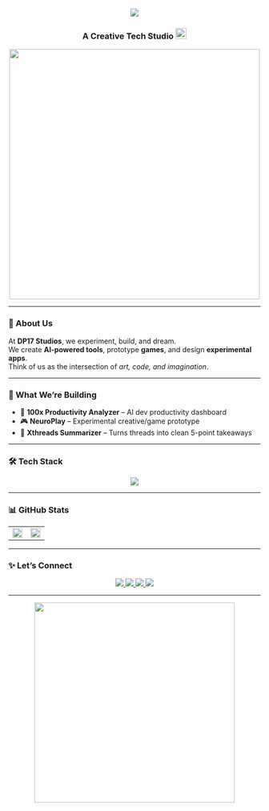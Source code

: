 

<h1 align="center">
  <img src="https://readme-typing-svg.herokuapp.com/?font=Righteous&size=35&center=true&vCenter=true&width=600&height=70&duration=4000&lines=Welcome+to+DP17+Studios!;Where+Creativity+Meets+Code+💡;Building+AI,+Games+,+and+Tools+🚀;" />
</h1>

<h3 align="center">
  A Creative Tech Studio
  <img height="22" alt="spark" src="https://media.tenor.com/4kI7i6TrZ8gAAAAi/sparkles-stars.gif"/>
</h3>

<p align="center">
  <img src="https://media.giphy.com/media/L1R1tvI9svkIWwpVYr/giphy.gif" width="500" />
</p>

---

### 🌟 About Us  
At **DP17 Studios**, we experiment, build, and dream.  
We create **AI-powered tools**, prototype **games**, and design **experimental apps**.  
Think of us as the intersection of *art, code, and imagination*.  

---

### 🚀 What We’re Building  

- 🧠 **100x Productivity Analyzer** – AI dev productivity dashboard  
- 🎮 **NeuroPlay** – Experimental creative/game prototype  
- 📝 **Xthreads Summarizer** – Turns threads into clean 5-point takeaways  

---

### 🛠️ Tech Stack  
<p align="center">
  <img src="https://skillicons.dev/icons?i=python,cs,unity,react,nodejs,github,cpp,java" />
</p>

---

### 📊 GitHub Stats  

<div align="center">
  <table width="100%">
    <tr>
      <td width="50%" valign="top">
        <a href="https://github.com/DP17-Studios">
          <img src="https://github-readme-stats.vercel.app/api?username=DP17-Studios&show_icons=true&theme=tokyonight&hide_border=true" width="100%" />
        </a>
      </td>
      <td width="50%" valign="top">
        <a href="https://github.com/DP17-Studios">
          <img src="https://github-readme-stats.vercel.app/api/top-langs/?username=DP17-Studios&layout=compact&theme=tokyonight&hide_border=true" width="100%" />
        </a>
      </td>
    </tr>
  </table>
</div>

---

### ✨ Let’s Connect  
<p align="center">
  <a href="https://twitter.com/kingslayer1758" target="_blank">
    <img src="https://img.shields.io/badge/Twitter-1DA1F2?style=for-the-badge&logo=twitter&logoColor=white" />
  </a>
  <a href="https://instagram.com/devarshpatel58" target="_blank">
    <img src="https://img.shields.io/badge/Instagram-E4405F?style=for-the-badge&logo=instagram&logoColor=white" />
  </a>
  <a href="mailto:pdevarsh1758@gmail.com" target="_blank">
    <img src="https://img.shields.io/badge/Email-333333?style=for-the-badge&logo=gmail&logoColor=red" />
  </a>
  <a href="https://linkedin.com/in/devarsh-patel17" target="_blank">
    <img src="https://img.shields.io/badge/LinkedIn-0077B5?style=for-the-badge&logo=linkedin&logoColor=white" />
  </a>
</p>

---

<p align="center">
  <img src="https://media.giphy.com/media/26AHONQ79FdWZhAI0/giphy.gif" width="400" />
</p>
